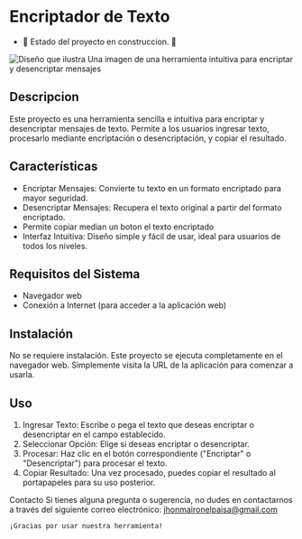 <h1>Encriptador de Texto</h1>

- :construction: Estado del proyecto en construccion. :construction:


![Diseño que ilustra Una imagen de una herramienta intuitiva para encriptar y desencriptar mensajes ](https://github.com/user-attachments/assets/5a2e85c3-f453-421a-902f-265889b6c0db)


## Descripcion 

Este proyecto es una herramienta sencilla e intuitiva para encriptar y desencriptar mensajes de texto. Permite a los usuarios ingresar texto, procesarlo mediante encriptación o desencriptación, y copiar el resultado.

## Características

- Encriptar Mensajes: Convierte tu texto en un formato encriptado para mayor seguridad.
- Desencriptar Mensajes: Recupera el texto original a partir del formato encriptado.
- Permite copiar median un boton el texto encriptado
- Interfaz Intuitiva: Diseño simple y fácil de usar, ideal para usuarios de todos los niveles.

## Requisitos del Sistema
- Navegador web
- Conexión a Internet (para acceder a la aplicación web)

  
## Instalación
No se requiere instalación. Este proyecto se ejecuta completamente en el navegador web. Simplemente visita la URL de la aplicación para comenzar a usarla.

## Uso
  1. Ingresar Texto: Escribe o pega el texto que deseas encriptar o desencriptar en el campo establecido.
  2. Seleccionar Opción: Elige si deseas encriptar o desencriptar.
  3. Procesar: Haz clic en el botón correspondiente ("Encriptar" o "Desencriptar") para procesar el texto.
  4. Copiar Resultado: Una vez procesado, puedes copiar el resultado al portapapeles para su uso posterior.

Contacto
Si tienes alguna pregunta o sugerencia, no dudes en contactarnos a través del siguiente correo electrónico: jhonmaironelpaisa@gmail.com

```¡Gracias por usar nuestra herramienta!```

  

